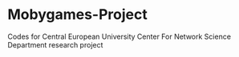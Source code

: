 # Mobygames-Project
Codes for Central European University Center For Network Science Department research project
